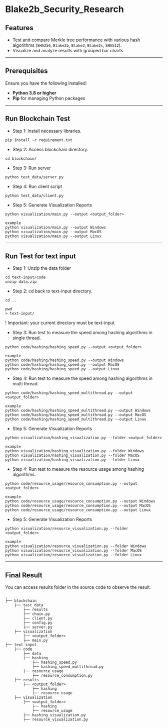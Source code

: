 # Blake2b_Security_Research

## Features

- Test and compare Merkle tree performance with various hash algorithms (`SHA256`, `Blake2b`, `Blake3`, `Blake2s`, `SHA512`).
- Visualize and analyze results with grouped bar charts.

---

## Prerequisites

Ensure you have the following installed:

- **Python 3.8 or higher**
- **Pip** for managing Python packages

---

## Run Blockchain Test

- Step 1: Install necessary libraries.

```
pip install -r requirement.txt
```

- Step 2: Access blockchain directory.

```
cd blockchain/
```

- Step 3: Run server

```
python test_data/server.py
```

- Step 4: Run client script

```
python test_data/client.py
```

- Step 5: Generate Visualization Reports

```
python visualization/main.py --output <output_folder>

example
python visualization/main.py --output Windows
python visualization/main.py --output MacOS
python visualization/main.py --output Linux
```

---

## Run Test for text input

- Step 1: Unzip the data folder

```
cd text-input/code
unzip data.zip
```

- Step 2: cd back to text-input directory.

```
cd ..

pwd
> text-input/
```

! Important: your current directory must be text-input

- Step 3: Run test to measure the speed among hashing algorithms in single thread.

```
python code/hashing/hashing_speed.py --output <output_folder>

example
python code/hashing/hashing_speed.py --output Windows
python code/hashing/hashing_speed.py --output MacOS
python code/hashing/hashing_speed.py --output Linux
```

- Step 4: Run test to measure the speed among hashing algorithms in multi thread.

```
python code/hashing/hashing_speed_multithread.py --output <output_folder>

example
python code/hashing/hashing_speed_multithread.py --output Windows
python code/hashing/hashing_speed_multithread.py --output MacOS
python code/hashing/hashing_speed_multithread.py --output Linux
```

- Step 5: Generate Visualization Reports

```
python visualization/hashing_visualization.py --folder <output_folder>

example
python visualization/hashing_visualization.py --folder Windows
python visualization/hashing_visualization.py --folder MacOS
python visualization/hashing_visualization.py --folder Linux
```

- Step 4: Run test to measure the resource usage among hashing algorithms.

```
python code/resource_usage/resource_consumption.py --output <output_folder>

example
python code/resource_usage/resource_consumption.py --output Windows
python code/resource_usage/resource_consumption.py --output MacOS
python code/resource_usage/resource_consumption.py --output Linux
```

- Step 5: Generate Visualization Reports

```
python visualization/resource_visualization.py --folder <output_folder>

example
python visualization/resource_visualization.py --folder Windows
python visualization/resource_visualization.py --folder MacOS
python visualization/resource_visualization.py --folder Linux
```

---

## Final Result

You can access results folder in the source code to observe the result.

    .
    ├── blockchain
        ├── test_data
            ├── results
            ├── chain.py
            ├── client.py
            ├── config.py
            ├── server.py
        ├── visualization
            ├── <output_folder>
            ├── main.py
    ├── text-input
        ├── code
            ├── data
            ├── hashing
                ├── hashing_speed.py
                ├── hashing_speed_multithread.py
            ├── resource_usage
                ├── resource_consumption.py
        ├── results
            ├── <output_folder>
                ├── hashing
                ├── resource_usage
        ├── visualization
            ├── <output_folder>
                ├── hashing
                ├── resource_usage
            ├── hashing_visualization.py
            ├── resource_visualization.py
